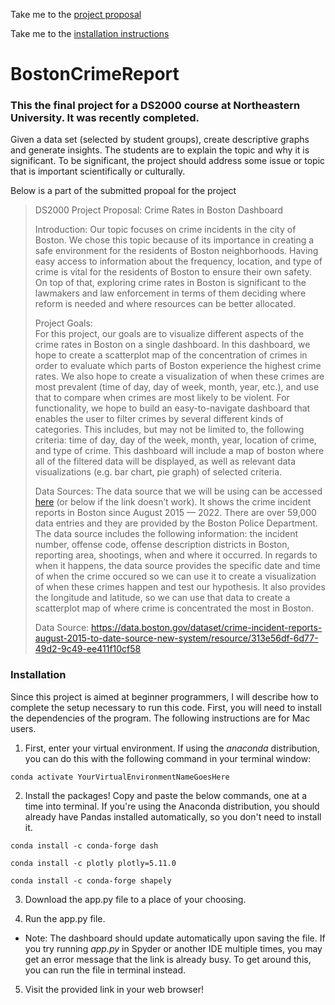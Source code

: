 Take me to the [project proposal](#proposal)

Take me to the [installation instructions](#installation)

# BostonCrimeReport
### This the final project for a DS2000 course at Northeastern University. It was recently completed.

Given a data set (selected by student groups), create descriptive graphs and generate insights. The students are to explain the topic and why it is significant. To be significant, the project should address some issue or topic that is important scientifically or culturally.

Below is a part of the submitted propoal for the project
<a name="proposal"></a>
> DS2000 Project Proposal: Crime Rates in Boston Dashboard
> 
> Introduction: 
> Our topic focuses on crime incidents in the city of Boston. We chose this topic because of its importance in creating a safe environment for the residents of Boston neighborhoods. Having easy access to information about the frequency, location, and type of crime is vital for the residents of Boston to ensure their own safety. On top of that, exploring crime rates in Boston is significant to the lawmakers and law enforcement in terms of them deciding where reform is needed and where resources can be better allocated.
> 
> Project Goals:  
> For this project, our goals are to visualize different aspects of the crime rates in Boston on a single dashboard. In this dashboard, we hope to create a scatterplot map of the concentration of crimes in order to evaluate which parts of Boston experience the highest crime rates. We also hope to create a visualization of when these crimes are most prevalent (time of day, day of week, month, year, etc.), and use that to compare when crimes are most likely to be violent. 
> For functionality, we hope to build an easy-to-navigate dashboard that enables the user to filter crimes by several different kinds of categories. This includes, but may not be limited to, the following criteria: time of day, day of the week, month, year, location of crime, and type of crime. This dashboard will include a map of boston where all of the filtered data will be displayed, as well as relevant data visualizations (e.g. bar chart, pie graph) of selected criteria.
> 
> Data Sources: 
> The data source that we will be using can be accessed [here](https://data.boston.gov/dataset/crime-incident-reports-august-2015-to-date-source-new-system/resource/313e56df-6d77-49d2-9c49-ee411f10cf58) (or below if the link doesn’t work). It shows the crime incident reports in Boston since August 2015 — 2022. There are over 59,000 data entries and they are provided by the Boston Police Department. The data source includes the following information: the incident number, offense code, offense description districts in Boston, reporting area, shootings, when and where it occurred. In regards to when it happens, the data source provides the specific date and time of when the crime occured so we can use it to create a visualization of when these crimes happen and test our hypothesis. It also provides the longitude and latitude, so we can use that data to create a scatterplot map of where crime is concentrated the most in Boston. 
> 
> Data Source: https://data.boston.gov/dataset/crime-incident-reports-august-2015-to-date-source-new-system/resource/313e56df-6d77-49d2-9c49-ee411f10cf58

<a name="installation"></a>
### Installation
Since this project is aimed at beginner programmers, I will describe how to complete the setup necessary to run this code. First, you will need to install the dependencies of the program. The following instructions are for Mac users.
1. First, enter your virtual environment. If using the *anaconda* distribution, you can do this with the following command in your terminal window:
```
conda activate YourVirtualEnvironmentNameGoesHere
```
2. Install the packages! Copy and paste the below commands, one at a time into terminal. If you're using the Anaconda distribution, you should already have Pandas installed automatically, so you don't need to install it.
```
conda install -c conda-forge dash
```
```
conda install -c plotly plotly=5.11.0
```
```
conda install -c conda-forge shapely
```

3. Download the app.py file to a place of your choosing.

4. Run the app.py file.
- Note: The dashboard should update automatically upon saving the file. If you try running *app.py* in Spyder or another IDE multiple times, you may get an error message that the link is already busy. To get around this, you can run the file in terminal instead.

5. Visit the provided link in your web browser!
